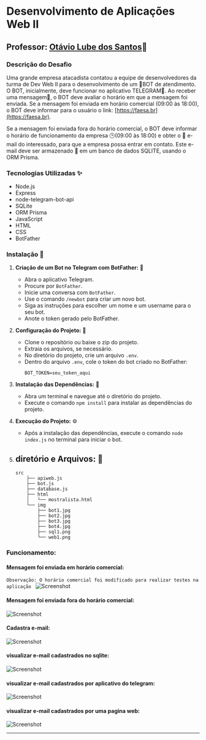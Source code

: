 # Desenvolvimento de Aplicações Web II

## Professor:  [Otávio Lube dos Santos](https://www.linkedin.com/in/otaviolube/)🔗

### Descrição do Desafio

Uma grande empresa atacadista contatou a equipe de desenvolvedores da turma de Dev Web II para o desenvolvimento de um 🤖BOT de atendimento. O BOT, inicialmente, deve funcionar no aplicativo TELEGRAM📱. Ao receber uma mensagem💬, o BOT deve avaliar o horário em que a mensagem foi enviada. Se a mensagem foi enviada em horário comercial (09:00 às 18:00), o  BOT deve informar para o usuário o link: [https://faesa.br](https://faesa.br).

Se a mensagem foi enviada fora do horário comercial, o BOT deve informar o horário de funcionamento da empresa 🕒(09:00 às 18:00) e obter o 📧 e-mail do interessado, para que a empresa possa entrar em contato. Este e-mail deve ser armazenado 📝 em um banco de dados SQLITE, usando o ORM Prisma.

### Tecnologias Utilizadas ✨

- Node.js
- Express
- node-telegram-bot-api
- SQLite
- ORM Prisma
- JavaScript
- HTML
- CSS
- BotFather

### Instalação 🧰

1. **Criação de um Bot no Telegram com BotFather:** 🔨
   - Abra o aplicativo Telegram.
   - Procure por `BotFather`.
   - Inicie uma conversa com `BotFather`.
   - Use o comando `/newbot` para criar um novo bot.
   - Siga as instruções para escolher um nome e um username para o seu bot.
   - Anote o token gerado pelo BotFather.

2. **Configuração do Projeto:** 🔨
   - Clone o repositório ou baixe o zip do projeto.
   - Extraia os arquivos, se necessário.
   - No diretório do projeto, crie um arquivo `.env`.
   - Dentro do arquivo `.env`, cole o token do bot criado no BotFather:
     ```
     BOT_TOKEN=seu_token_aqui
     ```

3. **Instalação das Dependências:** 🔨
   - Abra um terminal e navegue até o diretório do projeto.
   - Execute o comando `npm install` para instalar as dependências do projeto.

4. **Execução do Projeto:** ⚙️
   - Após a instalação das dependências, execute o comando `node index.js` no terminal para iniciar o bot.
5. **diretório  e Arquivos:** 📁
   - 
    ```
    src
        ├── apiweb.js
        ├── bot.js
        ├── database.js
        ├── html
        │   └── mostralista.html
        └── img
            ├── bot1.jpg
            ├── bot2.jpg
            ├── bot3.jpg
            ├── bot4.jpg
            ├── sql1.png
            └── web1.png
     ```


### Funcionamento:

#### Mensagem foi enviada em horário comercial:
```Observação: O horário comercial foi modificado para realizar testes na aplicação ```
![Screenshot](/src/img/bot1.jpg) 
<br>

#### Mensagem foi enviada fora do horário comercial:

![Screenshot](/src/img/bot2.jpg) 

#### Cadastra e-mail:

![Screenshot](/src/img/bot3.jpg) 

#### visualizar e-mail cadastrados no sqlite:

![Screenshot](/src/img/sql1.png) 

#### visualizar e-mail cadastrados por aplicativo do telegram:

![Screenshot](/src/img/bot4.jpg) 

#### visualizar e-mail cadastrados por uma pagina web:

![Screenshot](/src/img/web1.png) 


---
